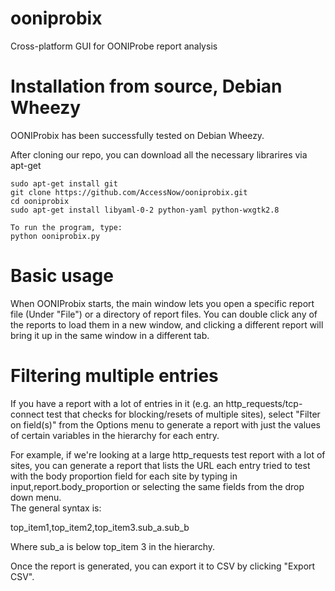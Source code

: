 ooniprobix
==========

Cross-platform GUI for OONIProbe report analysis


Installation from source, Debian Wheezy
=======================================

OONIProbix has been successfully tested on Debian Wheezy.  

After cloning our repo, you can download all the necessary librarires via apt-get 

~~~
sudo apt-get install git
git clone https://github.com/AccessNow/ooniprobix.git
cd ooniprobix
sudo apt-get install libyaml-0-2 python-yaml python-wxgtk2.8

To run the program, type:
python ooniprobix.py
~~~


Basic usage
===========

When OONIProbix starts, the main window lets you open a specific 
report file (Under "File") or a directory of report files.  You can double click any of the reports to load 
them in a new window, and clicking a different report will bring it up in 
the same window in a different tab.  


Filtering multiple entries
==========================

If you have a report with a lot of entries in it (e.g. an http_requests/tcp-connect test that checks for blocking/resets of multiple sites), select "Filter on field(s)" from the Options menu to generate a report with just 
the values of certain variables in the hierarchy for each entry.  

For example, if we're looking at a large http_requests test report with a 
lot of sites, you can generate a report that lists the URL each entry tried to test with the body proportion field for each site by typing in input,report.body_proportion or selecting the same fields from the drop down menu.  
The general syntax is:

top_item1,top_item2,top_item3.sub_a.sub_b

Where sub_a is below top_item 3 in the hierarchy.

Once the report is generated, you can export it to CSV by clicking "Export CSV".


